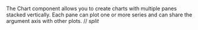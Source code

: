 The Chart component allows you to&nbsp;create charts with multiple panes stacked vertically. Each pane can plot one or&nbsp;more series and can share the argument axis with other plots.
// _split_